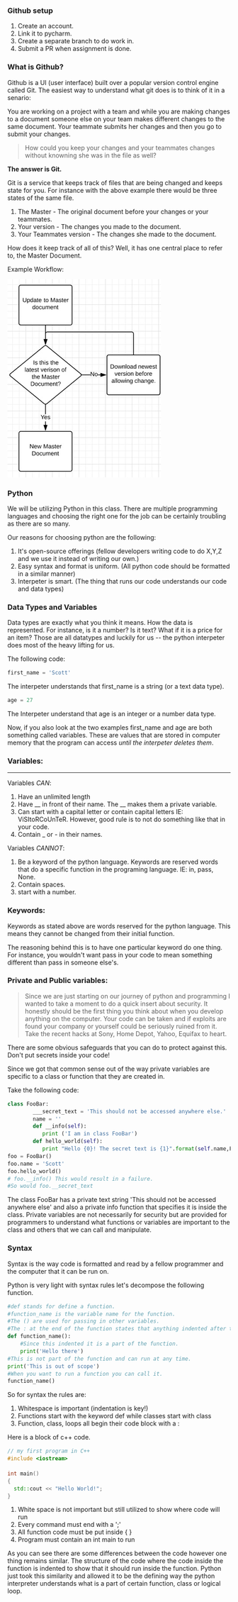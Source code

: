 ### Github setup

1. Create an account.
2. Link it to pycharm.
3. Create a separate branch to do work in.
4. Submit a PR when assignment is done.

### What is Github?

Github is a UI (user interface) built over a popular version control engine called Git.  The easiest way to understand what git does is to think of it in a senario:

You are working on a project with a team and while you are making changes to a document someone else on your team makes different changes to the same document.  Your teammate submits her changes and then you go to submit your changes.  
> How could you keep your changes and your teammates changes without knowning she was in the file as well?

**The answer is Git.**

Git is a service that keeps track of files that are being changed and keeps state for you.  For instance with the above example there would be three states of the same file.  
1. The Master - The original document before your changes or your teammates.
2. Your version - The changes you made to the document.
3. Your Teammates version - The changes she made to the document.

How does it keep track of all of this?  Well, it has one central place to refer to, the Master Document.

Example Workflow:

![Image of Github Flow Logic](https://github.com/ScottSnyder11/LearnPython2017/blob/master/Uncle%20Barnie's%20Car%20Inventory/Images/github_workflow.jpg?raw=true)



### Python

We will be utilizing Python in this class.  There are multiple programming languages and choosing the right one for the job can be certainly troubling as there are so many.  

Our reasons for choosing python are the following:
1. It's open-source offerings (fellow developers writing code to do X,Y,Z and we use it instead of writing our own.)
2. Easy syntax and format is uniform. (All python code should be formatted in a similar manner)
3. Interpeter is smart. (The thing that runs our code understands our code and data types)


### Data Types and Variables
Data types are exactly what you think it means.  How the data is represented.  For instance, is it a number? Is it text? What if it is a price for an item?  Those are all datatypes and luckily for us -- the python interpeter does most of the heavy lifting for us.

The following code:

```python
first_name = 'Scott'
```
The interpeter understands that first_name is a string (or a text data type). 
```python
age = 27
```
The Interpeter understand that age is an integer or a number data type.

Now, if you also look at the two examples first_name and age are both something called variables.  These are values that are stored in computer memory that the program can access *until the interpeter deletes them*.

### Variables:

_____
 

Variables *CAN*:

1. Have an unlimited length
2. Have __ in front of their name. The __ makes them a private variable.
3. Can start with a capital letter or contain capital letters IE: ViSItoRCoUnTeR.  However, good rule is to not do something like that in your code.
4. Contain _ or - in their names.

Variables *CANNOT*:

1. Be a keyword of the python language.  Keywords are reserved words that do a specific function in the programing language. IE: in, pass, None.
2. Contain spaces.
3. start with a number.

### Keywords:

Keywords as stated above are words reserved for the python language.  This means they cannot be changed from their initial function.

The reasoning behind this is to have one particular keyword do one thing.  For instance, you wouldn't want pass in your code to mean something different than pass in someone else's.

### Private and Public variables:

> Since we are just starting on our journey of python and programming I wanted to take a moment to do a quick insert about security.  It honestly should be the first thing you think about when you develop anything on the computer.  Your code can be taken and if exploits are found your company or yourself could be seriously ruined from it.  Take the recent hacks at Sony, Home Depot, Yahoo, Equifax to heart.


There are some obvious safeguards that you can do to protect against this.  Don't put secrets inside your code!


Since we got that common sense out of the way private variables are specific to a class or function that they are created in.

Take the following code:

```python
class FooBar:
        ___secret_text = 'This should not be accessed anywhere else.'
        name = ''
        def __info(self):
           print ('I am in class FooBar')
        def hello_world(self):
           print "Hello {0}! The secret text is {1}".format(self.name,FooBar.___secret_text)
foo = FooBar()
foo.name = 'Scott'
foo.hello_world()
# foo.__info() This would result in a failure.
#So would foo.__secret_text
```

The class FooBar has a private text string 'This should not be accessed anywhere else' and also a private info function that specifies it is inside the class.
Private variables are not necessarily for security but are provided for programmers to understand what functions or variables are important to the class and others that we can call and manipulate.  

### Syntax

Syntax is the way code is formatted and read by a fellow programmer and the computer that it can be run on.

Python is very light with syntax rules let's decompose the following function.
```python
#def stands for define a function.
#function_name is the variable name for the function.
#The () are used for passing in other variables.
#The : at the end of the function states that anything indented after that line is part of the function.
def function_name():
    #Since this indented it is a part of the function.
    print('Hello there')
#This is not part of the function and can run at any time.
print('This is out of scope')
#When you want to run a function you can call it.
function_name()
```

So for syntax the rules are:

1. Whitespace is important (indentation is key!)
2. Functions start with the keyword def while classes start with class
3. Function, class, loops all begin their code block with a :


Here is a block of c++ code.
```cpp
// my first program in C++
#include <iostream>

int main()
{
  std::cout << "Hello World!";
}

```

1. White space is not important but still utilized to show where code will run
2. Every command must end with a ';'
3. All function code must be put inside { }
4. Program must contain an int main to run

As you can see there are some differences between the code however one thing remains similar.  The structure of the code where the code inside the function is indented to show that it should run inside the function.  Python just took this similarity and allowed it to be the defining way the python interpreter understands what is a part of certain function, class or logical loop.